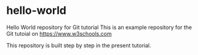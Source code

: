 # hello-world
Hello World repository for Git tutorial
This is an example repository for the Git tutoial on https://www.w3schools.com

This repository is built step by step in the present tutorial.
